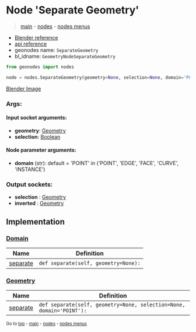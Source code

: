 # Node 'Separate Geometry'

> [main](../structure.md) - [nodes](nodes.md) - [nodes menus](nodes_menus.md)

- [Blender reference](https://docs.blender.org/manual/en/latest/modeling/geometry_nodes/geometry/separate_geometry.html)
- [api reference](https://docs.blender.org/api/current/bpy.types.GeometryNodeSeparateGeometry.html)
- geonodes name: `SeparateGeometry`
- bl_idname: `GeometryNodeSeparateGeometry`

```python
from geonodes import nodes

node = nodes.SeparateGeometry(geometry=None, selection=None, domain='POINT')
```

[Blender Image](self.node_image_ref)

### Args:

#### Input socket arguments:

- **geometry**: [Geometry](Geometry.md)
- **selection**: [Boolean](Boolean.md)

#### Node parameter arguments:

- **domain** (str): default = 'POINT' in ('POINT', 'EDGE', 'FACE', 'CURVE', 'INSTANCE')

### Output sockets:

- **selection** : [Geometry](Geometry.md)
- **inverted** : [Geometry](Geometry.md)

## Implementation

### [Domain](Domain.md)

| Name | Definition |
|------|------------|
 | [separate](Domain.md#separate) | `def separate(self, geometry=None):` |

### [Geometry](Geometry.md)

| Name | Definition |
|------|------------|
 | [separate](Geometry.md#separate) | `def separate(self, geometry=None, selection=None, domain='POINT'):` |

<sub>Go to [top](#node-Separate-Geometry) - [main](../structure.md) - [nodes](nodes.md) - [nodes menus](nodes_menus.md)</sub>

